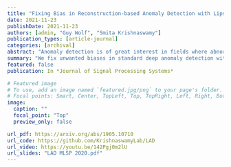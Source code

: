 ```yaml
---
title: "Fixing Bias in Reconstruction-based Anomaly Detection with Lipschitz Discriminators"
date: 2021-11-23
publishDate: 2021-11-23
authors: [admin, "Guy Wolf", "Smita Krishnaswamy"]
publication_types: [article-journal]
categories: [archival]
abstract: "Anomaly detection is of great interest in fields where abnormalities need to be identified and corrected (e.g., medicine and finance). Deep learning methods for this task often rely on autoencoder reconstruction error, sometimes in conjunction with other penalties. We show that this approach exhibits intrinsic biases that lead to undesirable results. Reconstruction-based methods can sometimes show low error on simple-to-reconstruct points that are not part of the training data, for example the all black image. Instead, we introduce a new unsupervised Lipschitz anomaly discriminator (LAD) that does not suffer from these biases. Our anomaly discriminator is trained, similar to the discriminator of a GAN, to detect the difference between the training data and corruptions of the training data. We show that this procedure successfully detects unseen anomalies with guarantees on those that have a certain Wasserstein distance from the data or corrupted training set. These additions allow us to show improved performance on MNIST, CIFAR10, and health record data. Further, LAD does not require decoding back to the original data space, which makes anomaly detection possible in domains where it is difficult to define a decoder, such as in irregular graph structured data. Empirically, we show this framework leads to improved performance on image, health record, and graph data."
summary: "We fix unwanted biases in standard deep anomaly detection with a new architecture. Extended from IEEE MLSP (2020) version."
featured: false
publication: In *Journal of Signal Processing Systems*

# Featured image
# To use, add an image named `featured.jpg/png` to your page's folder.
# Focal points: Smart, Center, TopLeft, Top, TopRight, Left, Right, BottomLeft, Bottom, BottomRight.
image:
  caption: ""
  focal_point: "Top"
  preview_only: false

url_pdf: https://arxiv.org/abs/1905.10710
url_code: https://github.com/KrishnaswamyLab/LAD
url_video: https://youtu.be/142Pgj0m2lU
url_slides: "LAD MLSP 2020.pdf"
---
```


